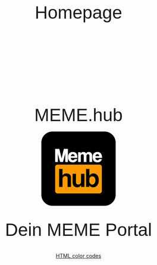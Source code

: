 <html>
<head>
<title>🤴 MEME hub die Seite für meinst! 😃</title>
</head>
<body>
    <br>
    <center><font face="Arial" size="+7">Homepage</font></center>
    <br>
    <br>
    <br>
    <br>
    <br>
    <br>
    <br>
    <br>
    <br>
    <br>
    <br>
    <br>
    <br>
<center>
   <font face="Arial" size="+5">MEME</font><font face="Arial" size="+5">.hub</font>
   <br>

<br>
<a href="MEMES.html"><img src="Meme Hub.png" alt="Bild" /></a>
<br>
<br>
<br>
<font face="Arial" size="+5">Dein MEME Portal</font>
<br>
<br>
<br>
<a href="http://html-color-codes.info" title="HTML color codes">HTML color codes</a>
